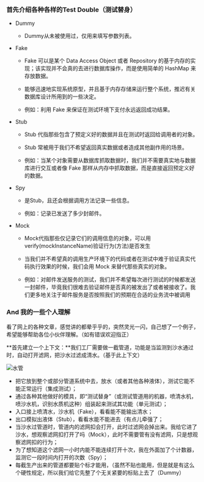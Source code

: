 ### 首先介绍各种各样的Test Double（测试替身）

- Dummy

  - Dummy从未被使用过，仅用来填写参数列表。

- Fake

  - Fake 可以是某个 Data Access Object 或者 Repository 的基于内存的实现；该实现并不会真的去进行数据库操作，而是使用简单的 HashMap 来存放数据。

  - 能够迅速地实现系统原型，并且基于内存存储来运行整个系统，推迟有关数据库设计所用到的一些决定。

  - 例如：利用 Fake 来保证在测试环境下支付永远返回成功结果。

- Stub

  - Stub 代指那些包含了预定义好的数据并且在测试时返回给调用者的对象。

  - Stub 常被用于我们不希望返回真实数据或者造成其他副作用的场景。

  - 例如：当某个对象需要从数据库抓取数据时，我们并不需要真实地与数据库进行交互或者像 Fake 那样从内存中抓取数据，而是直接返回预定义好的数据。

- Spy

  - 是Stub，且还会根据调用方法记录一些信息。

  - 例如：记录已发送了多少封邮件。

- Mock

  - Mock代指那些仅记录它们的调用信息的对象，可以用verify(mockInstanceName)验证行为(方法)是否发生

  - 当我们并不希望真的调用生产环境下的代码或者在测试中难于验证真实代码执行效果的时候，我们会用 Mock 来替代那些真实的对象。

  - 例如：对邮件发送服务的测试，我们并不希望每次进行测试的时候都发送一封邮件，毕竟我们很难去验证邮件是否真的被发出了或者被接收了。我们更多地关注于邮件服务是否按照我们的预期在合适的业务流中被调用

### And 我的一些个人理解

看了网上的各种文章，感觉讲的都晕乎乎的，突然灵光一闪，自己想了一个例子，希望能够帮助各位小伙伴理解。（如有错误欢迎指正）

**首先建立一个上下文：**我们工厂需要做一截管道，功能是当监测到沙水通过时，自动打开滤网，把沙水过滤成清水。（基于此上下文）

![水管](\images\水管.jpg)

- 把它放到整个或部分管道系统中去，放水（或者其他各种液体），测试它能不能正常运行（集成测试）；
- 通过各种其他做好的模具，即“测试替身”（或测试管道用的机器，喷清水机，喷沙水机，识别水质机这种）组装起来测试其功能（单元测试）；
- 入口接上喷清水，沙水机（Fake），看看能不能输出清水；
- 出口模拟出液体（Stub），看看水能不能进去（有点儿牵强了；
- 当沙水过管道时，管道内的滤网扣会打开，此时过滤网会掉出来。我给它进了沙水，想观察滤网扣打开了吗（Mock），此时不需要管有没有滤网，只是想观察滤网扣的行为；
- 为了想知道这个滤网一小时内能不能连续打开十次，我在外面加了个计数器，监测它一段时间内打开的次数（Spy）；
- 每截生产出来的管道都要贴个标才能用，（虽然不贴也能用，但是就是有这么个硬性规定，所以我们给它先整了个无关紧要的标贴上去了（Dummy）


